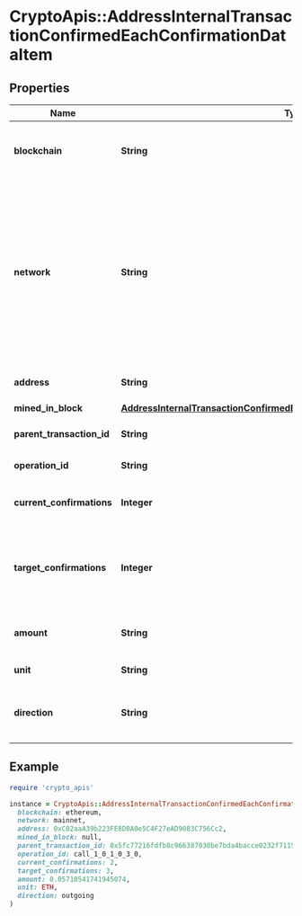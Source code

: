 # CryptoApis::AddressInternalTransactionConfirmedEachConfirmationDataItem

## Properties

| Name | Type | Description | Notes |
| ---- | ---- | ----------- | ----- |
| **blockchain** | **String** | Represents the specific blockchain protocol name, e.g. Ethereum, Bitcoin, etc. |  |
| **network** | **String** | Represents the name of the blockchain network used; blockchain networks are usually identical as technology and software, but they differ in data, e.g. - \&quot;mainnet\&quot; is the live network with actual data while networks like \&quot;testnet\&quot;, \&quot;ropsten\&quot;, \&quot;rinkeby\&quot; are test networks. |  |
| **address** | **String** | Defines the specific address of the internal transaction. |  |
| **mined_in_block** | [**AddressInternalTransactionConfirmedEachConfirmationDataItemMinedInBlock**](AddressInternalTransactionConfirmedEachConfirmationDataItemMinedInBlock.md) |  |  |
| **parent_transaction_id** | **String** | Defines the Parent Transaction&#39;s unique ID. |  |
| **operation_id** | **String** | Defines the specific operation&#39;s unique ID. |  |
| **current_confirmations** | **Integer** | Defines the number of currently received confirmations for the transaction. |  |
| **target_confirmations** | **Integer** | Defines the number of confirmation transactions requested as callbacks, i.e. the system can notify till the n-th confirmation. |  |
| **amount** | **String** | Defines the amount of coins sent with the confirmed transaction. |  |
| **unit** | **String** | Defines the unit of the transaction, e.g. Gwei. |  |
| **direction** | **String** | Defines whether the transaction is \&quot;incoming\&quot; or \&quot;outgoing\&quot;. |  |

## Example

```ruby
require 'crypto_apis'

instance = CryptoApis::AddressInternalTransactionConfirmedEachConfirmationDataItem.new(
  blockchain: ethereum,
  network: mainnet,
  address: 0xC02aaA39b223FE8D0A0e5C4F27eAD9083C756Cc2,
  mined_in_block: null,
  parent_transaction_id: 0x5fc77216fdfb8c966387030be7bda4bacce0232f7115722ef5b228a223974784,
  operation_id: call_1_0_1_0_3_0,
  current_confirmations: 2,
  target_confirmations: 3,
  amount: 0.05710541741945074,
  unit: ETH,
  direction: outgoing
)
```


